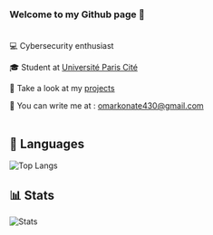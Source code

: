 ### Welcome to my Github page  📝 <br><br>

💻  Cybersecurity enthusiast <br>

🎓  Student at <a href="https://u-paris.fr">Université Paris Cité</a> <br>

📂  Take a look at my <a href="https://github.com/omvr-yr?tab=repositories">projects</a><br>

📨  You can write me at : omarkonate430@gmail.com <br><br>


## 🧰 Languages

![Top Langs](https://github-readme-stats.vercel.app/api/top-langs/?username=omvr-yr&layout=compact)


## 📊 Stats
![Stats](https://github-readme-stats.vercel.app/api?username=omvr-yr&include_all_commits=true&count_private=true&show_icons=true&hide=contribs,prs&border_color=000000)

